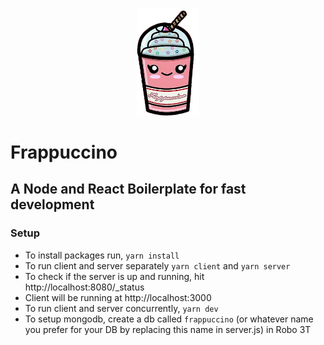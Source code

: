 <p align="center">
  <img width="100" src="https://raw.githubusercontent.com/msintaha/frappuccino/master/assets/frappuccino.png">
</p>

# Frappuccino
## A Node and React Boilerplate for fast development

### Setup
- To install packages run, `yarn install`
- To run client and server separately `yarn client` and `yarn server` 
- To check if the server is up and running, hit http://localhost:8080/_status
- Client will be running at http://localhost:3000
- To run client and server concurrently, `yarn dev`
- To setup mongodb, create a db called `frappuccino` (or whatever name you prefer for your DB by replacing this name in server.js) in Robo 3T
